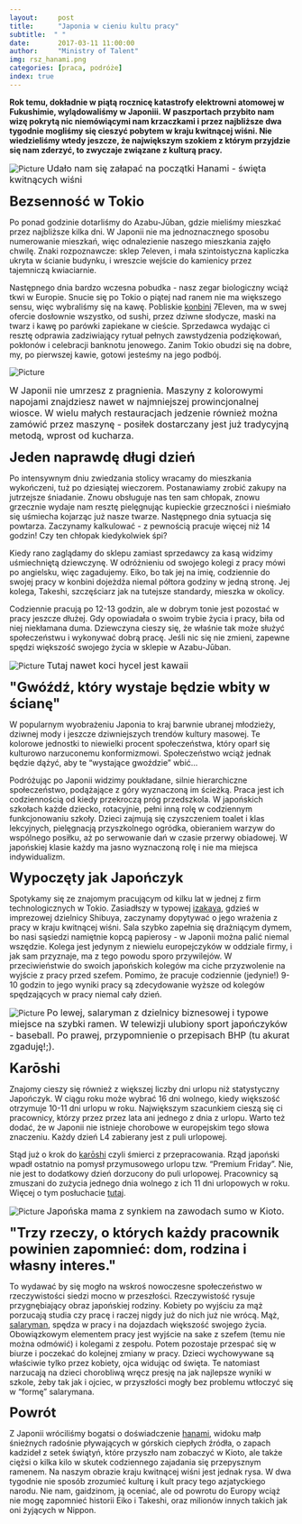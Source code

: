 ```yaml
---
layout:     post
title:      "Japonia w cieniu kultu pracy"
subtitle:  " "
date:       2017-03-11 11:00:00 
author:     "Ministry of Talent"
img: rsz_hanami.png
categories: [praca, podróże]
index: true
---
```

<b>Rok temu, dokładnie w piątą rocznicę katastrofy elektrowni atomowej w Fukushimie, wylądowaliśmy w Japoniii. 
W paszportach przybito nam wizę pokrytą nic niemówiącymi nam krzaczkami i przez najbliższe dwa tygodnie mogliśmy się cieszyć pobytem w kraju kwitnącej wiśni.
Nie wiedzieliśmy wtedy jeszcze, że największym szokiem z którym przyjdzie się nam zderzyć, to zwyczaje związane z kulturą pracy.</b> 

<img src="/images/rsz_1hanami.png" class="img-responsive" alt="Picture">
<font size="3">Udało nam się załapać na początki Hanami - święta kwitnących wiśni</font>
<br>

<b><font size="5,5">Bezsenność w Tokio</font></b>

Po ponad godzinie dotarliśmy do Azabu-Jūban, gdzie mieliśmy mieszkać przez najbliższe kilka dni. 
W Japonii nie ma jednoznacznego sposobu numerowanie mieszkań, więc odnalezienie naszego mieszkania zajęło chwilę. 
Znaki rozpoznawcze: sklep 7eleven, i mała szintoistyczna kapliczka ukryta w ścianie budynku, i wreszcie wejście do kamienicy przez tajemniczą kwiaciarnie. 

Następnego dnia bardzo wczesna pobudka - nasz zegar biologiczny wciąż tkwi w Europie. 
Snucie się po Tokio o piątej nad ranem nie ma większego sensu, więc wybraliśmy się na kawę. 
Pobliskie <a href="https://en.wikipedia.org/wiki/Convenience_store#Japan" target="_blank">konbini</a> 7Eleven, ma w swej ofercie dosłownie wszystko, od sushi, przez dziwne słodycze, maski na twarz i kawę po parówki zapiekane w cieście. 
Sprzedawca wydając ci resztę odprawia zadziwiający rytuał pełnych zawstydzenia podziękowań, pokłonów i celebracji banknotu jenowego. 
Zanim Tokio obudzi się na dobre, my, po pierwszej kawie, gotowi jesteśmy na jego podbój.  

<img src="/images/food_machine.png" class="img-responsive" alt="Picture">

<font size="3">W Japonii nie umrzesz z pragnienia. Maszyny z kolorowymi napojami znajdziesz nawet w najmniejszej prowincjonalnej wiosce. W wielu małych restauracjach jedzenie również można zamówić przez maszynę - posiłek dostarczany jest już tradycyjną metodą, wprost od kucharza.</font>
<br>

<b><font size="5,5">Jeden naprawdę długi dzień</font></b>

Po intensywnym dniu zwiedzania stolicy wracamy do mieszkania wykończeni, tuż po dziesiątej wieczorem. 
Postanawiamy zrobić zakupy na jutrzejsze śniadanie. 
Znowu obsługuje nas ten sam chłopak, znowu grzecznie wydaje nam resztę pielęgnując kupieckie grzeczności i nieśmiało się uśmiecha kojarząc już nasze twarze. 
Następnego dnia sytuacja się powtarza. Zaczynamy kalkulować - z pewnością pracuje więcej niż 14 godzin! Czy ten chłopak kiedykolwiek śpi? 

Kiedy rano zaglądamy do sklepu zamiast sprzedawcy za kasą widzimy uśmiechniętą dziewczynę.
W odróżnieniu od swojego kolegi z pracy mówi po angielsku, więc zagadujemy. 
Eiko, bo tak jej na imię, codziennie do swojej pracy w konbini dojeżdża niemal półtora godziny w jedną stronę. 
Jej kolega, Takeshi, szczęściarz jak na tutejsze standardy, mieszka w okolicy.  

Codziennie pracują po 12-13 godzin, ale w dobrym tonie jest pozostać w pracy jeszcze dłużej. 
Gdy opowiadała o swoim trybie życia i pracy, biła od niej niekłamana duma. 
Dziewczyna cieszy się, że właśnie tak może służyć społeczeństwu i wykonywać dobrą pracę. 
Jeśli nic się nie zmieni, zapewne spędzi większość swojego życia w sklepie w Azabu-Jūban.

<img src="/images/japan2.jpg" class="img-responsive" alt="Picture">
<font size="3">Tutaj nawet koci hycel jest kawaii</font>
<br>


<b><font size="5,5">"Gwóźdź, który wystaje będzie wbity w ścianę"</font></b>

W popularnym wyobrażeniu Japonia to kraj barwnie ubranej młodzieży, dziwnej mody i jeszcze dziwniejszych trendów kultury masowej. 
Te kolorowe jednostki to niewielki procent społeczeństwa, który oparł się kulturowo narzuconemu konformizmowi. 
Społeczeństwo wciąż jednak będzie dążyć, aby te “wystające gwoździe” wbić...

Podróżując po Japonii widzimy poukładane, silnie hierarchiczne społeczeństwo, podążające z góry wyznaczoną im ścieżką. 
Praca jest ich codziennością od kiedy przekroczą próg przedszkola. W japońskich szkołach każde dziecko, rotacyjnie, pełni inną rolę w codziennym funkcjonowaniu szkoły. 
Dzieci zajmują się czyszczeniem toalet i klas lekcyjnych, pielęgnacją przyszkolnego ogródka, obieraniem warzyw do wspólnego posiłku, aż po serwowanie dań w czasie przerwy obiadowej. W japońskiej klasie każdy ma jasno wyznaczoną rolę i nie ma miejsca indywidualizm.
 
<b><font size="5,5">Wypoczęty jak Japończyk</font></b>

Spotykamy się ze znajomym pracującym od kilku lat w jednej z firm technologicznych w Tokio. 
Zasiadłszy w typowej <a href="https://en.wikipedia.org/wiki/Izakaya" target="_blank">izakaya</a>, gdzieś w imprezowej dzielnicy Shibuya, zaczynamy dopytywać o jego wrażenia z pracy w kraju kwitnącej wiśni. 
Sala szybko zapełnia się drażniącym dymem, bo nasi sąsiedzi namiętnie kopcą papierosy - w Japonii można palić niemal wszędzie.
Kolega jest jedynym z niewielu europejczyków w oddziale firmy, i jak sam przyznaje, ma z tego powodu sporo przywilejów. 
W przeciwieństwie do swoich japońskich kolegów ma ciche przyzwolenie na wyjście z pracy przed szefem. 
Pomimo, że pracuje codziennie (jedynie!) 9-10 godzin to jego wyniki pracy są zdecydowanie wyższe od kolegów spędzających w pracy niemal cały dzień.  

<img src="/images/salaryman.jpg" class="img-responsive" alt="Picture">
<font size="3">Po lewej, salaryman z dzielnicy biznesowej i typowe miejsce na szybki ramen. W telewizji ulubiony sport japończyków - baseball. Po prawej, przypomnienie o przepisach BHP (tu akurat zgaduję!;).</font>
<br>

<b><font size="5,5">Karōshi</font></b>

Znajomy cieszy się również z większej liczby dni urlopu niż statystyczny Japończyk. W ciągu roku może wybrać 16 dni wolnego, kiedy większość otrzymuje 10-11 dni urlopu w roku. 
Największym szacunkiem cieszą się ci pracownicy, którzy przez przez lata ani jednego z dnia z urlopu. 
Warto też dodać, że w Japonii nie istnieje chorobowe w europejskim tego słowa znaczeniu. Każdy dzień L4 zabierany jest z puli urlopowej. 

Stąd już o krok do <a href="https://pl.wikipedia.org/wiki/Kar%C5%8Dshi" target="_blank">karōshi</a> czyli śmierci z przepracowania. 
Rząd japoński wpadł ostatnio na pomysł przymusowego urlopu tzw. “Premium Friday”. 
Nie, nie jest to dodatkowy dzień dorzucony do puli urlopowej. Pracownicy są zmuszani do zużycia jednego dnia wolnego z ich 11 dni urlopowych w roku. 
Więcej o tym posłuchacie <a href="https://www.youtube.com/watch?v=wjbj1MKfJ3U" target="_blank">tutaj</a>.

<img src="/images/sumo.jpg" class="img-responsive" alt="Picture">
<font size="3">Japońska mama z synkiem na zawodach sumo w Kioto.</font>
<br>

<b><font size="5,5">"Trzy rzeczy, o których każdy pracownik powinien zapomnieć: dom, rodzina i własny interes."</font></b>

To wydawać by się mogło na wskroś nowoczesne społeczeństwo w rzeczywistości siedzi mocno w przeszłości. 
Rzeczywistość rysuje przygnębiający obraz japońskiej rodziny. 
Kobiety po wyjściu za mąż porzucają studia czy pracę i raczej nigdy już do nich już nie wrócą. 
Mąż, <a href="https://en.wikipedia.org/wiki/Salaryman" target="_blank">salaryman</a>, spędza w pracy i na dojazdach większość swojego życia.
Obowiązkowym elementem pracy jest wyjście na sake z szefem (temu nie można odmówić) i kolegami z zespołu. 
Potem pozostaje przespać się w biurze i poczekać do kolejnej zmiany w pracy. 
Dzieci wychowywane są właściwie tylko przez kobiety, ojca widując od święta. 
Te natomiast narzucają na dzieci chorobliwą wręcz presję na jak najlepsze wyniki w szkole, żeby tak jak i ojciec, w przyszłości mogły bez problemu wtłoczyć się w “formę” salarymana. 

<b><font size="5,5">Powrót</font></b>

Z Japonii wróciliśmy bogatsi o doświadczenie <a href="https://pl.wikipedia.org/wiki/Hanami" alt="Picture" target="_blank">hanami</a>, widoku małp śnieżnych radośnie pływających w górskich ciepłych źródła, o zapach kadzideł z setek świątyń, które przyszło nam zobaczyć w Kioto, ale także ciężsi o kilka kilo w skutek codziennego zajadania się przepysznym ramenem. 
Na naszym obrazie kraju kwitnącej wiśni jest jednak rysa. 
W dwa tygodnie nie sposób zrozumieć kulturę i kult pracy tego azjatyckiego narodu.  Nie nam, gaidzinom, ją oceniać, ale od powrotu do Europy wciąż nie mogę zapomnieć historii Eiko i Takeshi, oraz milionów innych takich jak oni żyjących w Nippon. 